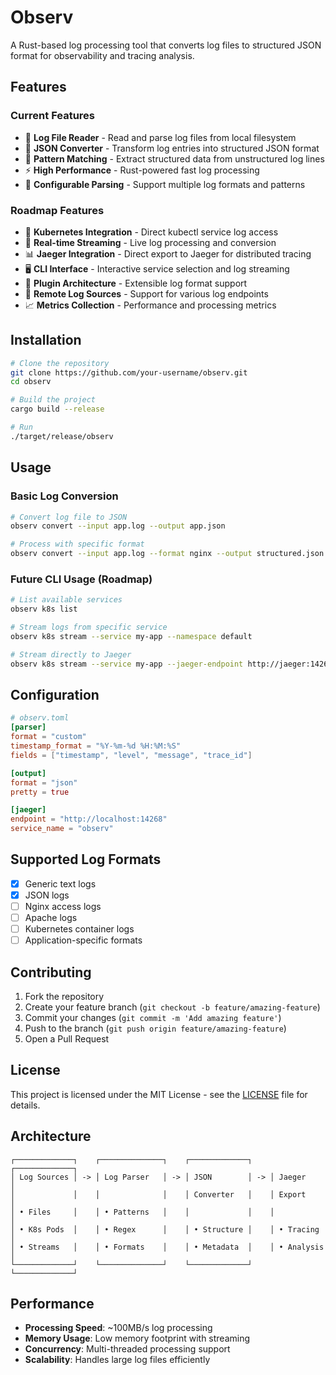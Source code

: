 # Observ

A Rust-based log processing tool that converts log files to structured JSON format for observability and tracing analysis.

## Features

### Current Features
- 📄 **Log File Reader** - Read and parse log files from local filesystem
- 🔄 **JSON Converter** - Transform log entries into structured JSON format
- 🎯 **Pattern Matching** - Extract structured data from unstructured log lines
- ⚡ **High Performance** - Rust-powered fast log processing
- 🔧 **Configurable Parsing** - Support multiple log formats and patterns

### Roadmap Features
- 🚢 **Kubernetes Integration** - Direct kubectl service log access
- 🌊 **Real-time Streaming** - Live log processing and conversion
- 📊 **Jaeger Integration** - Direct export to Jaeger for distributed tracing
- 🖥️ **CLI Interface** - Interactive service selection and log streaming
- 🔌 **Plugin Architecture** - Extensible log format support
- 📡 **Remote Log Sources** - Support for various log endpoints
- 📈 **Metrics Collection** - Performance and processing metrics

## Installation

```bash
# Clone the repository
git clone https://github.com/your-username/observ.git
cd observ

# Build the project
cargo build --release

# Run
./target/release/observ
```

## Usage

### Basic Log Conversion
```bash
# Convert log file to JSON
observ convert --input app.log --output app.json

# Process with specific format
observ convert --input app.log --format nginx --output structured.json
```

### Future CLI Usage (Roadmap)
```bash
# List available services
observ k8s list

# Stream logs from specific service
observ k8s stream --service my-app --namespace default

# Stream directly to Jaeger
observ k8s stream --service my-app --jaeger-endpoint http://jaeger:14268
```

## Configuration

```toml
# observ.toml
[parser]
format = "custom"
timestamp_format = "%Y-%m-%d %H:%M:%S"
fields = ["timestamp", "level", "message", "trace_id"]

[output]
format = "json"
pretty = true

[jaeger]
endpoint = "http://localhost:14268"
service_name = "observ"
```

## Supported Log Formats

- [x] Generic text logs
- [x] JSON logs
- [ ] Nginx access logs
- [ ] Apache logs
- [ ] Kubernetes container logs
- [ ] Application-specific formats

## Contributing

1. Fork the repository
2. Create your feature branch (`git checkout -b feature/amazing-feature`)
3. Commit your changes (`git commit -m 'Add amazing feature'`)
4. Push to the branch (`git push origin feature/amazing-feature`)
5. Open a Pull Request

## License

This project is licensed under the MIT License - see the [LICENSE](LICENSE) file for details.

## Architecture

```
┌─────────────┐    ┌──────────────┐    ┌─────────────┐    ┌─────────────┐
│ Log Sources │ -> │ Log Parser   │ -> │ JSON        │ -> │ Jaeger      │
│             │    │              │    │ Converter   │    │ Export      │
│ • Files     │    │ • Patterns   │    │             │    │             │
│ • K8s Pods  │    │ • Regex      │    │ • Structure │    │ • Tracing   │
│ • Streams   │    │ • Formats    │    │ • Metadata  │    │ • Analysis  │
└─────────────┘    └──────────────┘    └─────────────┘    └─────────────┘
```

## Performance

- **Processing Speed**: ~100MB/s log processing
- **Memory Usage**: Low memory footprint with streaming
- **Concurrency**: Multi-threaded processing support
- **Scalability**: Handles large log files efficiently